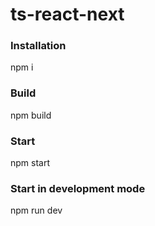 # ts-react-next

### Installation

npm i

### Build

npm build

### Start

npm start

### Start in development mode

npm run dev